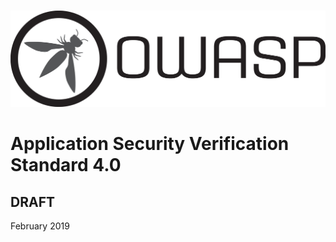 #

![OWASP LOGO](../images/owasp_logo_1c_notext.png)

# Application Security Verification Standard 4.0

## DRAFT

February 2019
